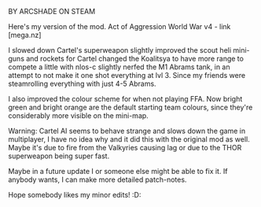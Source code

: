 BY ARCSHADE ON STEAM

Here's my version of the mod. Act of Aggression World War v4 - link [mega.nz]

I slowed down Cartel's superweapon slightly
improved the scout heli mini-guns and rockets for Cartel
changed the Koalitsya to have more range to compete a little with nlos-c
slightly nerfed the M1 Abrams tank, in an attempt to not make it one shot everything at lvl 3. Since my friends were steamrolling everything with just 4-5 Abrams.

I also improved the colour scheme for when not playing FFA. Now bright green and bright orange are the default starting team colours, since they're considerably more visible on the mini-map.

Warning: Cartel AI seems to behave strange and slows down the game in multiplayer, I have no idea why and it did this with the original mod as well. Maybe it's due to fire from the Valkyries causing lag or due to the THOR superweapon being super fast.

Maybe in a future update I or someone else might be able to fix it.
If anybody wants, I can make more detailed patch-notes.

Hope somebody likes my minor edits! :D:
